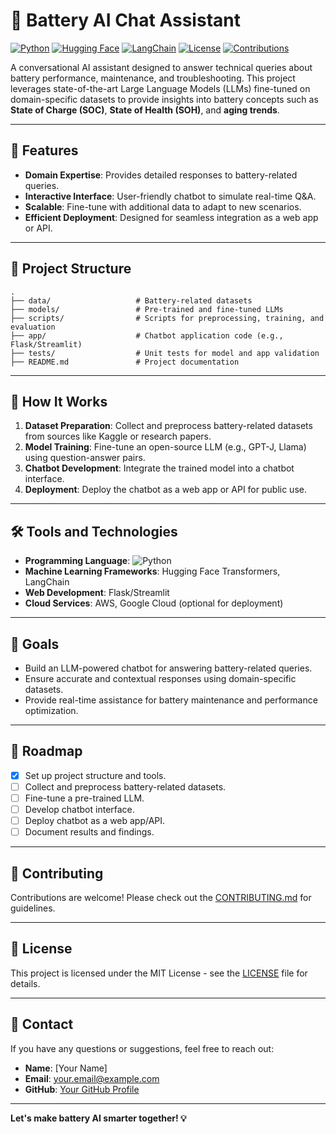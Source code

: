 # 🔋 Battery AI Chat Assistant

[![Python](https://img.shields.io/badge/Python-3.8%2B-blue?logo=python&logoColor=white)](https://www.python.org/)
[![Hugging Face](https://img.shields.io/badge/🤗-Hugging%20Face-yellow)](https://huggingface.co/)
[![LangChain](https://img.shields.io/badge/LangChain-Framework-orange)](https://langchain.com/)
[![License](https://img.shields.io/badge/License-MIT-green)](LICENSE)
[![Contributions](https://img.shields.io/badge/Contributions-Welcome-brightgreen)](CONTRIBUTING.md)

A conversational AI assistant designed to answer technical queries about battery performance, maintenance, and troubleshooting. This project leverages state-of-the-art Large Language Models (LLMs) fine-tuned on domain-specific datasets to provide insights into battery concepts such as **State of Charge (SOC)**, **State of Health (SOH)**, and **aging trends**.

---

## 🚀 Features

- **Domain Expertise**: Provides detailed responses to battery-related queries.
- **Interactive Interface**: User-friendly chatbot to simulate real-time Q&A.
- **Scalable**: Fine-tune with additional data to adapt to new scenarios.
- **Efficient Deployment**: Designed for seamless integration as a web app or API.

---

## 📂 Project Structure

```plaintext
.
├── data/                   # Battery-related datasets
├── models/                 # Pre-trained and fine-tuned LLMs
├── scripts/                # Scripts for preprocessing, training, and evaluation
├── app/                    # Chatbot application code (e.g., Flask/Streamlit)
├── tests/                  # Unit tests for model and app validation
├── README.md               # Project documentation
```

---

## 📜 How It Works

1. **Dataset Preparation**: Collect and preprocess battery-related datasets from sources like Kaggle or research papers.
2. **Model Training**: Fine-tune an open-source LLM (e.g., GPT-J, Llama) using question-answer pairs.
3. **Chatbot Development**: Integrate the trained model into a chatbot interface.
4. **Deployment**: Deploy the chatbot as a web app or API for public use.

---

## 🛠️ Tools and Technologies

- **Programming Language**: ![Python](https://img.shields.io/badge/-Python-3776AB?logo=python&logoColor=white)
- **Machine Learning Frameworks**: Hugging Face Transformers, LangChain
- **Web Development**: Flask/Streamlit
- **Cloud Services**: AWS, Google Cloud (optional for deployment)

---

## 🌟 Goals

- Build an LLM-powered chatbot for answering battery-related queries.
- Ensure accurate and contextual responses using domain-specific datasets.
- Provide real-time assistance for battery maintenance and performance optimization.

---

## 🚧 Roadmap

- [x] Set up project structure and tools.
- [ ] Collect and preprocess battery-related datasets.
- [ ] Fine-tune a pre-trained LLM.
- [ ] Develop chatbot interface.
- [ ] Deploy chatbot as a web app/API.
- [ ] Document results and findings.

---

## 🤝 Contributing

Contributions are welcome! Please check out the [CONTRIBUTING.md](CONTRIBUTING.md) for guidelines.

---

## 📄 License

This project is licensed under the MIT License - see the [LICENSE](LICENSE) file for details.

---

## 📧 Contact

If you have any questions or suggestions, feel free to reach out:

- **Name**: [Your Name]
- **Email**: your.email@example.com
- **GitHub**: [Your GitHub Profile](https://github.com/yourusername)

---

**Let's make battery AI smarter together! 💡**
